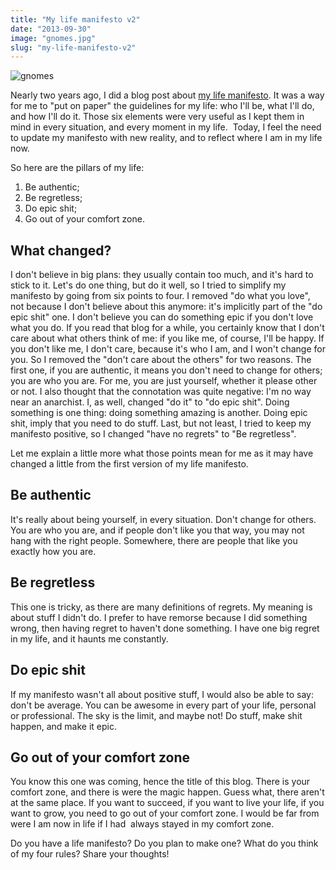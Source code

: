 ```yaml
---
title: "My life manifesto v2"
date: "2013-09-30"
image: "gnomes.jpg"
slug: "my-life-manifesto-v2"
---
```


![gnomes](images/gnomes.jpg)

Nearly two years ago, I did a blog post about [my life manifesto](http://fred.dev/my-life-manifesto/). It was a way for me to "put on paper" the guidelines for my life: who I'll be, what I'll do, and how I'll do it. Those six elements were very useful as I kept them in mind in every situation, and every moment in my life.  Today, I feel the need to update my manifesto with new reality, and to reflect where I am in my life now.

So here are the pillars of my life:

1. Be authentic;
2. Be regretless;
3. Do epic shit;
4. Go out of your comfort zone.

## What changed?

I don't believe in big plans: they usually contain too much, and it's hard to stick to it. Let's do one thing, but do it well, so I tried to simplify my manifesto by going from six points to four. I removed "do what you love", not because I don't believe about this anymore: it's implicitly part of the "do epic shit" one. I don't believe you can do something epic if you don't love what you do. If you read that blog for a while, you certainly know that I don't care about what others think of me: if you like me, of course, I'll be happy. If you don't like me, I don't care, because it's who I am, and I won't change for you. So I removed the "don't care about the others" for two reasons. The first one, if you are authentic, it means you don't need to change for others; you are who you are. For me, you are just yourself, whether it please other or not. I also thought that the connotation was quite negative: I'm no way near an anarchist. I, as well, changed "do it" to "do epic shit". Doing something is one thing: doing something amazing is another. Doing epic shit, imply that you need to do stuff. Last, but not least, I tried to keep my manifesto positive, so I changed "have no regrets" to "Be regretless".

Let me explain a little more what those points mean for me as it may have changed a little from the first version of my life manifesto.

## Be authentic

It's really about being yourself, in every situation. Don't change for others. You are who you are, and if people don't like you that way, you may not hang with the right people. Somewhere, there are people that like you exactly how you are.

## Be regretless

This one is tricky, as there are many definitions of regrets. My meaning is about stuff I didn't do. I prefer to have remorse because I did something wrong, then having regret to haven't done something. I have one big regret in my life, and it haunts me constantly.

## Do epic shit

If my manifesto wasn't all about positive stuff, I would also be able to say: don't be average. You can be awesome in every part of your life, personal or professional. The sky is the limit, and maybe not! Do stuff, make shit happen, and make it epic.

## Go out of your comfort zone

You know this one was coming, hence the title of this blog. There is your comfort zone, and there is were the magic happen. Guess what, there aren't at the same place. If you want to succeed, if you want to live your life, if you want to grow, you need to go out of your comfort zone. I would be far from were I am now in life if I had  always stayed in my comfort zone.

Do you have a life manifesto? Do you plan to make one? What do you think of my four rules? Share your thoughts!
